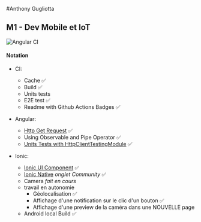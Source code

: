 #Anthony Gugliotta
## M1 - Dev Mobile et IoT
![Angular CI](https://github.com/agmgugliotta/tpWebMobile2/workflows/Angular%20CI/badge.svg?branch=master)
#### Notation

- CI:
    - Cache :white_check_mark:
    - Build :white_check_mark:
    - Units tests
    - E2E test :white_check_mark:
    - Readme with Github Actions Badges :white_check_mark:

- Angular:
    - [Http Get Request](https://angular.io/guide/http) :white_check_mark:
    - Using Observable and Pipe Operator :white_check_mark:
    - [Units Tests with HttpClientTestingModule](https://www.learnrxjs.io/) :white_check_mark:
    
- Ionic:
    - [Ionic UI Component](https://ionicframework.com/docs/components) :white_check_mark:
    - [Ionic Native](https://ionicframework.com/docs/native) *onglet Community* :white_check_mark:
    - Camera *fait en cours*
    - travail en autonomie
        - Géolocalisation :white_check_mark:
        - Affichage d'une notification sur le clic d'un bouton :white_check_mark:
        - Affichage d'une preview de la caméra dans une NOUVELLE page
    - Android local Build :white_check_mark:
    
